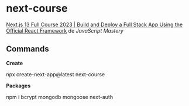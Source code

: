 # next-course

[Next.js 13 Full Course 2023 | Build and Deploy a Full Stack App Using the Official React Framework](https://www.youtube.com/watch?v=wm5gMKuwSYk) de *JavaScript Mastery*

## Commands

**Create**

npx create-next-app@latest next-course

**Packages**

npm i bcrypt mongodb mongoose next-auth